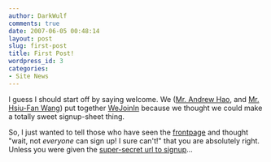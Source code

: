 ```yaml
---
author: DarkWulf
comments: true
date: 2007-06-05 00:48:14
layout: post
slug: first-post
title: First Post!
wordpress_id: 3
categories:
- Site News
---
```


I guess I should start off by saying welcome. We ([Mr. Andrew Hao](http://blog.g9labs.com/), and [Mr. Hsiu-Fan Wang](http://hsiufan.eats.porkbuns.net/)) put together [WeJoinIn](http://www.wejoinin.com/) because we thought we could make a totally sweet signup-sheet thing.

So, I just wanted to tell those who have seen the [frontpage](http://www.wejoinin.com/) and thought "wait, not _everyone_ can sign up! I sure can't!" that you are absolutely right. Unless you were given the [super-secret url to signup](http://www.wejoinin.com/account/sign_up)...
